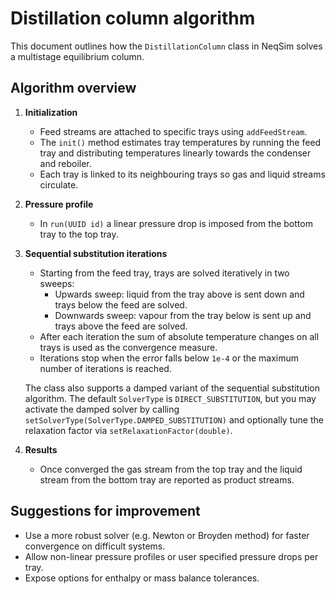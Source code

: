 # Distillation column algorithm

This document outlines how the `DistillationColumn` class in NeqSim solves a multistage equilibrium column.

## Algorithm overview

1. **Initialization**
   - Feed streams are attached to specific trays using `addFeedStream`.
   - The `init()` method estimates tray temperatures by running the feed tray and distributing temperatures linearly towards the condenser and reboiler.
   - Each tray is linked to its neighbouring trays so gas and liquid streams circulate.

2. **Pressure profile**
   - In `run(UUID id)` a linear pressure drop is imposed from the bottom tray to the top tray.

3. **Sequential substitution iterations**
   - Starting from the feed tray, trays are solved iteratively in two sweeps:
     - Upwards sweep: liquid from the tray above is sent down and trays below the feed are solved.
     - Downwards sweep: vapour from the tray below is sent up and trays above the feed are solved.
   - After each iteration the sum of absolute temperature changes on all trays is used as the convergence measure.
   - Iterations stop when the error falls below `1e-4` or the maximum number of iterations is reached.

   The class also supports a damped variant of the sequential substitution algorithm.
   The default `SolverType` is `DIRECT_SUBSTITUTION`, but you may activate the damped
   solver by calling `setSolverType(SolverType.DAMPED_SUBSTITUTION)` and optionally
   tune the relaxation factor via `setRelaxationFactor(double)`.

4. **Results**
   - Once converged the gas stream from the top tray and the liquid stream from the bottom tray are reported as product streams.

## Suggestions for improvement

- Use a more robust solver (e.g. Newton or Broyden method) for faster convergence on difficult systems.
- Allow non-linear pressure profiles or user specified pressure drops per tray.
- Expose options for enthalpy or mass balance tolerances.
